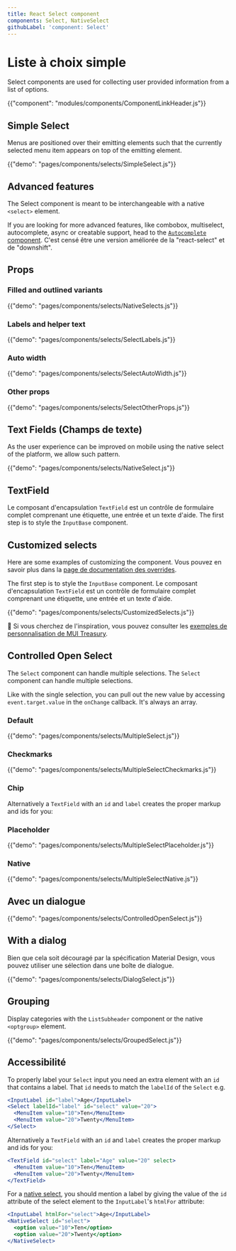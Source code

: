 ```yaml
---
title: React Select component
components: Select, NativeSelect
githubLabel: 'component: Select'
---
```


# Liste à choix simple

<p class="description">Select components are used for collecting user provided information from a list of options.</p>

{{"component": "modules/components/ComponentLinkHeader.js"}}

## Simple Select

Menus are positioned over their emitting elements such that the currently selected menu item appears on top of the emitting element.

{{"demo": "pages/components/selects/SimpleSelect.js"}}

## Advanced features

The Select component is meant to be interchangeable with a native `<select>` element.

If you are looking for more advanced features, like combobox, multiselect, autocomplete, async or creatable support, head to the [`Autocomplete` component](/components/autocomplete/). C'est censé être une version améliorée de la "react-select" et de "downshift".

## Props

### Filled and outlined variants

{{"demo": "pages/components/selects/NativeSelects.js"}}

### Labels and helper text

{{"demo": "pages/components/selects/SelectLabels.js"}}

### Auto width

{{"demo": "pages/components/selects/SelectAutoWidth.js"}}

### Other props

{{"demo": "pages/components/selects/SelectOtherProps.js"}}

## Text Fields (Champs de texte)

As the user experience can be improved on mobile using the native select of the platform, we allow such pattern.

{{"demo": "pages/components/selects/NativeSelect.js"}}

## TextField

Le composant d'encapsulation `TextField` est un contrôle de formulaire complet comprenant une étiquette, une entrée et un texte d'aide. The first step is to style the `InputBase` component.

## Customized selects

Here are some examples of customizing the component. Vous pouvez en savoir plus dans la [page de documentation des overrides](/customization/components/).

The first step is to style the `InputBase` component. Le composant d'encapsulation `TextField` est un contrôle de formulaire complet comprenant une étiquette, une entrée et un texte d'aide.

{{"demo": "pages/components/selects/CustomizedSelects.js"}}

🎨 Si vous cherchez de l'inspiration, vous pouvez consulter les [exemples de personnalisation de MUI Treasury](https://mui-treasury.com/styles/select).

## Controlled Open Select

The `Select` component can handle multiple selections. The `Select` component can handle multiple selections.

Like with the single selection, you can pull out the new value by accessing `event.target.value` in the `onChange` callback. It's always an array.

### Default

{{"demo": "pages/components/selects/MultipleSelect.js"}}

### Checkmarks

{{"demo": "pages/components/selects/MultipleSelectCheckmarks.js"}}

### Chip

Alternatively a `TextField` with an `id` and `label` creates the proper markup and ids for you:

### Placeholder

{{"demo": "pages/components/selects/MultipleSelectPlaceholder.js"}}

### Native

{{"demo": "pages/components/selects/MultipleSelectNative.js"}}

## Avec un dialogue

{{"demo": "pages/components/selects/ControlledOpenSelect.js"}}

## With a dialog

Bien que cela soit découragé par la spécification Material Design, vous pouvez utiliser une sélection dans une boîte de dialogue.

{{"demo": "pages/components/selects/DialogSelect.js"}}

## Grouping

Display categories with the `ListSubheader` component or the native `<optgroup>` element.

{{"demo": "pages/components/selects/GroupedSelect.js"}}

## Accessibilité

To properly label your `Select` input you need an extra element with an `id` that contains a label. That `id` needs to match the `labelId` of the `Select` e.g.

```jsx
<InputLabel id="label">Age</InputLabel>
<Select labelId="label" id="select" value="20">
  <MenuItem value="10">Ten</MenuItem>
  <MenuItem value="20">Twenty</MenuItem>
</Select>
```

Alternatively a `TextField` with an `id` and `label` creates the proper markup and ids for you:

```jsx
<TextField id="select" label="Age" value="20" select>
  <MenuItem value="10">Ten</MenuItem>
  <MenuItem value="20">Twenty</MenuItem>
</TextField>
```

For a [native select](#native-select), you should mention a label by giving the value of the `id` attribute of the select element to the `InputLabel`'s `htmlFor` attribute:

```jsx
<InputLabel htmlFor="select">Age</InputLabel>
<NativeSelect id="select">
  <option value="10">Ten</option>
  <option value="20">Twenty</option>
</NativeSelect>
```
